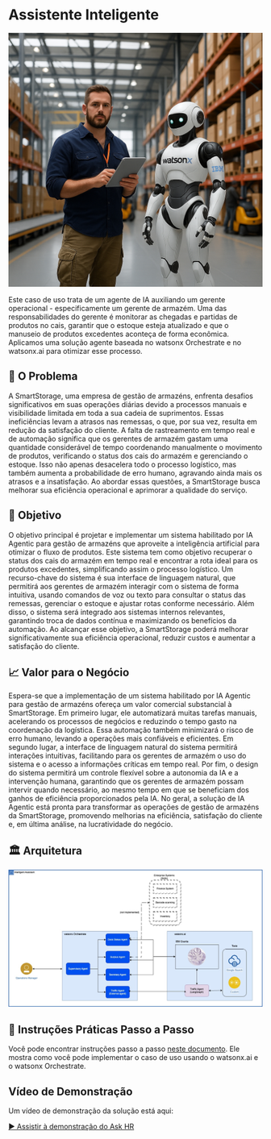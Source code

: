 # Assistente Inteligente 

![alt text](images/320f612f-526e-4bef-ab38-6bd5d8027f40.png)

Este caso de uso trata de um agente de IA auxiliando um gerente operacional - especificamente um gerente de armazém. Uma das responsabilidades do gerente é monitorar as chegadas e partidas de produtos no cais, garantir que o estoque esteja atualizado e que o manuseio de produtos excedentes aconteça de forma econômica. Aplicamos uma solução agente baseada no watsonx Orchestrate e no watsonx.ai para otimizar esse processo.

## 🤔 O Problema
A SmartStorage, uma empresa de gestão de armazéns, enfrenta desafios significativos em suas operações diárias devido a processos manuais e visibilidade limitada em toda a sua cadeia de suprimentos. Essas ineficiências levam a atrasos nas remessas, o que, por sua vez, resulta em redução da satisfação do cliente. A falta de rastreamento em tempo real e de automação significa que os gerentes de armazém gastam uma quantidade considerável de tempo coordenando manualmente o movimento de produtos, verificando o status dos cais do armazém e gerenciando o estoque. Isso não apenas desacelera todo o processo logístico, mas também aumenta a probabilidade de erro humano, agravando ainda mais os atrasos e a insatisfação. Ao abordar essas questões, a SmartStorage busca melhorar sua eficiência operacional e aprimorar a qualidade do serviço.

## 🎯 Objetivo
O objetivo principal é projetar e implementar um sistema habilitado por IA Agentic para gestão de armazéns que aproveite a inteligência artificial para otimizar o fluxo de produtos. Este sistema tem como objetivo recuperar o status dos cais do armazém em tempo real e encontrar a rota ideal para os produtos excedentes, simplificando assim o processo logístico. Um recurso-chave do sistema é sua interface de linguagem natural, que permitirá aos gerentes de armazém interagir com o sistema de forma intuitiva, usando comandos de voz ou texto para consultar o status das remessas, gerenciar o estoque e ajustar rotas conforme necessário. Além disso, o sistema será integrado aos sistemas internos relevantes, garantindo troca de dados contínua e maximizando os benefícios da automação. Ao alcançar esse objetivo, a SmartStorage poderá melhorar significativamente sua eficiência operacional, reduzir custos e aumentar a satisfação do cliente.

## 📈 Valor para o Negócio
Espera-se que a implementação de um sistema habilitado por IA Agentic para gestão de armazéns ofereça um valor comercial substancial à SmartStorage. Em primeiro lugar, ele automatizará muitas tarefas manuais, acelerando os processos de negócios e reduzindo o tempo gasto na coordenação da logística. Essa automação também minimizará o risco de erro humano, levando a operações mais confiáveis e eficientes. Em segundo lugar, a interface de linguagem natural do sistema permitirá interações intuitivas, facilitando para os gerentes de armazém o uso do sistema e o acesso a informações críticas em tempo real. Por fim, o design do sistema permitirá um controle flexível sobre a autonomia da IA e a intervenção humana, garantindo que os gerentes de armazém possam intervir quando necessário, ao mesmo tempo em que se beneficiam dos ganhos de eficiência proporcionados pela IA. No geral, a solução de IA Agentic está pronta para transformar as operações de gestão de armazéns da SmartStorage, promovendo melhorias na eficiência, satisfação do cliente e, em última análise, na lucratividade do negócio.

## 🏛️ Arquitetura
![alt text](images/Intelligent%20Assistant%20Architecture.jpg)

## 📄 Instruções Práticas Passo a Passo
Você pode encontrar instruções passo a passo [neste documento](./Intelligent%20AI%20Assistant.md). Ele mostra como você pode implementar o caso de uso usando o watsonx.ai e o watsonx Orchestrate.

## Vídeo de Demonstração
Um vídeo de demonstração da solução está aqui:

[▶️ Assistir à demonstração do Ask HR](https://bucket-wxo.s3.us-south.cloud-object-storage.appdomain.cloud/Intelligent%20Assistant%20Demo.mp4)
